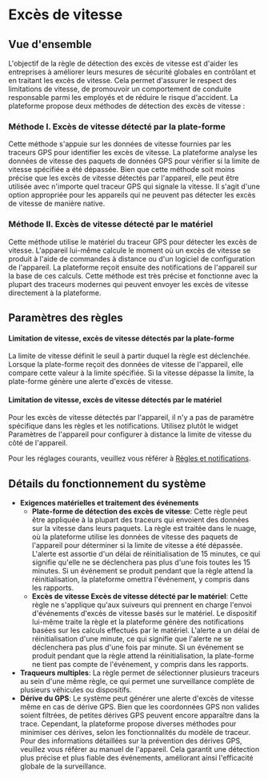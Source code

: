 # Excès de vitesse

## Vue d'ensemble

L'objectif de la règle de détection des excès de vitesse est d'aider les entreprises à améliorer leurs mesures de sécurité globales en contrôlant et en traitant les excès de vitesse. Cela permet d'assurer le respect des limitations de vitesse, de promouvoir un comportement de conduite responsable parmi les employés et de réduire le risque d'accident. La plateforme propose deux méthodes de détection des excès de vitesse :

### Méthode I. Excès de vitesse détecté par la plate-forme

Cette méthode s'appuie sur les données de vitesse fournies par les traceurs GPS pour identifier les excès de vitesse. La plateforme analyse les données de vitesse des paquets de données GPS pour vérifier si la limite de vitesse spécifiée a été dépassée. Bien que cette méthode soit moins précise que les excès de vitesse détectés par l'appareil, elle peut être utilisée avec n'importe quel traceur GPS qui signale la vitesse. Il s'agit d'une option appropriée pour les appareils qui ne peuvent pas détecter les excès de vitesse de manière native.

### Méthode II. Excès de vitesse détecté par le matériel

Cette méthode utilise le matériel du traceur GPS pour détecter les excès de vitesse. L'appareil lui-même calcule le moment où un excès de vitesse se produit à l'aide de commandes à distance ou d'un logiciel de configuration de l'appareil. La plateforme reçoit ensuite des notifications de l'appareil sur la base de ces calculs. Cette méthode est très précise et fonctionne avec la plupart des traceurs modernes qui peuvent envoyer les excès de vitesse directement à la plateforme.

## Paramètres des règles

#### Limitation de vitesse, excès de vitesse détectés par la plate-forme

La limite de vitesse définit le seuil à partir duquel la règle est déclenchée. Lorsque la plate-forme reçoit des données de vitesse de l'appareil, elle compare cette valeur à la limite spécifiée. Si la vitesse dépasse la limite, la plate-forme génère une alerte d'excès de vitesse.

#### Limitation de vitesse, excès de vitesse détectés par le matériel

Pour les excès de vitesse détectés par l'appareil, il n'y a pas de paramètre spécifique dans les règles et les notifications. Utilisez plutôt le widget Paramètres de l'appareil pour configurer à distance la limite de vitesse du côté de l'appareil.

Pour les réglages courants, veuillez vous référer à [Règles et notifications](../../../guide-de-litilizateur/regles-et-notifications.md).

## Détails du fonctionnement du système

* **Exigences matérielles et traitement des événements**
  * **Plate-forme de détection des excès de vitesse**: Cette règle peut être appliquée à la plupart des traceurs qui envoient des données sur la vitesse dans leurs paquets. La règle est traitée dans le nuage, où la plateforme utilise les données de vitesse des paquets de l'appareil pour déterminer si la limite de vitesse a été dépassée. L'alerte est assortie d'un délai de réinitialisation de 15 minutes, ce qui signifie qu'elle ne se déclenchera pas plus d'une fois toutes les 15 minutes. Si un événement se produit pendant que la règle attend la réinitialisation, la plateforme omettra l'événement, y compris dans les rapports.
  * **Excès de vitesse Excès de vitesse détecté par le matériel**: Cette règle ne s'applique qu'aux suiveurs qui prennent en charge l'envoi d'événements d'excès de vitesse basés sur le matériel. Le dispositif lui-même traite la règle et la plateforme génère des notifications basées sur les calculs effectués par le matériel. L'alerte a un délai de réinitialisation d'une minute, ce qui signifie que l'alerte ne se déclenchera pas plus d'une fois par minute. Si un événement se produit pendant que la règle attend la réinitialisation, la plate-forme ne tient pas compte de l'événement, y compris dans les rapports.
* **Traqueurs multiples**: La règle permet de sélectionner plusieurs traceurs au sein d'une même règle, ce qui permet une surveillance complète de plusieurs véhicules ou dispositifs.
* **Dérive du GPS**: Le système peut générer une alerte d'excès de vitesse même en cas de dérive GPS. Bien que les coordonnées GPS non valides soient filtrées, de petites dérives GPS peuvent encore apparaître dans la trace. Cependant, la plateforme propose diverses méthodes pour minimiser ces dérives, selon les fonctionnalités du modèle de traceur. Pour des informations détaillées sur la prévention des dérives GPS, veuillez vous référer au manuel de l'appareil. Cela garantit une détection plus précise et plus fiable des événements, améliorant ainsi l'efficacité globale de la surveillance.
